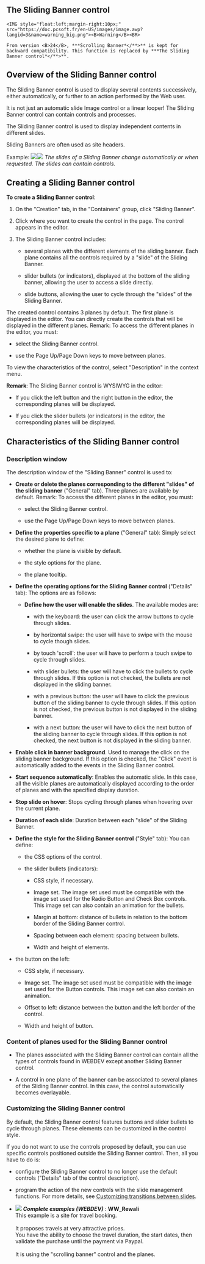 


## The Sliding Banner control
			

<DIV class="specObsolete">
	<IMG style="float:left;margin-right:10px;" src="https://doc.pcsoft.fr/en-US/images/image.awp?langid=3&name=warning_big.png"><B>Warning</B><BR>
	From version <B>24</B>, ***Scrolling Banner*</**>** is kept for backward compatibility. This function is replaced by ***The Sliding Banner control*</**>**.
</DIV><a name="NOTE1"></a>
<a name="NOTE1_1"></a>


## Overview of the Sliding Banner control
<a name="overview_the_sliding_banner_control_ELTTEXTE000228"></a>
The Sliding Banner control is used to display several contents successively, either automatically, or further to an action performed by the Web user.

It is not just an automatic slide Image control or a linear looper! The Sliding Banner control can contain controls and processes.

The Sliding Banner control is used to display independent contents in different slides.

Sliding Banners are often used as site headers.

Example: 
![](https://doc.pcsoft.fr/en-US/images/image.awp?langid=3&name=WB-Champ-Carrousel.jpg)![](https://doc.pcsoft.fr/en-US/images/image.awp?langid=3&name=WB-Champ-Carrousel-2eme-Bandeau.jpg)
*The slides of a Sliding Banner change automatically or when requested. The slides can contain controls.*
<a name="NOTE2"></a>
<a name="NOTE2_1"></a>


## Creating a Sliding Banner control
<a name="creating_sliding_banner_control_ELTTEXTE000252"></a>
**To create a Sliding Banner control**:

1. On the "Creation" tab, in the "Containers" group, click "Sliding Banner".

2. Click where you want to create the control in the page. The control appears in the editor.

3. The Sliding Banner control includes: 

	- several planes with the different elements of the sliding banner. Each plane contains all the controls required by a "slide" of the Sliding Banner. 

	- slider bullets (or indicators), displayed at the bottom of the sliding banner, allowing the user to access a slide directly. 

	- slide buttons, allowing the user to cycle through the "slides" of the Sliding Banner. 







The created control contains 3 planes by default. The first plane is displayed in the editor. You can directly create the controls that will be displayed in the different planes. 
Remark: To access the different planes in the editor, you must: 

- select the Sliding Banner control. 

- use the Page Up/Page Down keys to move between planes.




To view the characteristics of the control, select "Description" in the context menu.

**Remark**: The Sliding Banner control is WYSIWYG in the editor: 

- If you click the left button and the right button in the editor, the corresponding planes will be displayed. 

- If you click the slider bullets (or indicators) in the editor, the corresponding planes will be displayed. 




<a name="NOTE3"></a>
<a name="NOTE3_1"></a>


## Characteristics of the Sliding Banner control
<a name="characteristics_the_sliding_banner_control_ELTTEXTE000276"></a>


### Description window
<a name="description_window_ELTPARAGRAPHE000076"></a>

The description window of the "Sliding Banner" control is used to: 

- **Create or delete the planes corresponding to the different "slides" of the sliding banner** ("General" tab). Three planes are available by default. 
	Remark: To access the different planes in the editor, you must: 

	- select the Sliding Banner control. 

	- use the Page Up/Page Down keys to move between planes.




- **Define the properties specific to a plane** ("General" tab): Simply select the desired plane to define: 

	- whether the plane is visible by default. 

	- the style options for the plane.

	- the plane tooltip. 




- **Define the operating options for the Sliding Banner control** ("Details" tab): The options are as follows: 

	- **Define how the user will enable the slides**. The available modes are: 

		- with the keyboard: the user can click the arrow buttons to cycle through slides. 

		- by horizontal swipe: the user will have to swipe with the mouse to cycle though slides. 

		- by touch 'scroll': the user will have to perform a touch swipe to cycle through slides. 

		- with slider bullets: the user will have to click the bullets to cycle through slides. If this option is not checked, the bullets are not displayed in the sliding banner. 

		- with a previous button: the user will have to click the previous button of the sliding banner to cycle through slides. If this option is not checked, the previous button is not displayed in the sliding banner. 

		- with a next button: the user will have to click the next button of the sliding banner to cycle through slides. If this option is not checked, the next button is not displayed in the sliding banner. 




- **Enable click in banner background**. Used to manage the click on the sliding banner background. If this option is checked, the "Click" event is automatically added to the events in the Sliding Banner control. 

- **Start sequence automatically**: Enables the automatic slide. In this case, all the visible planes are automatically displayed according to the order of planes and with the specified display duration. 

- **Stop slide on hover**: Stops cycling through planes when hovering over the current plane. 

- **Duration of each slide**: Duration between each "slide" of the Sliding Banner. 

- **Define the style for the Sliding Banner control** ("Style" tab): You can define: 

	- the CSS options of the control. 

	- the slider bullets (indicators): 

		- CSS style, if necessary.

		- Image set. The image set used must be compatible with the image set used for the Radio Button and Check Box controls. This image set can also contain an animation for the bullets. 

		- Margin at bottom: distance of bullets in relation to the bottom border of the Sliding Banner control. 

		- Spacing between each element: spacing between bullets. 

		- Width and height of elements. 




- the button on the left: 

	- CSS style, if necessary.

	- Image set. The image set used must be compatible with the image set used for the Button controls. This image set can also contain an animation. 

	- Offset to left: distance between the button and the left border of the control. 

	- Width and height of button. 





### Content of planes used for the Sliding Banner control
<a name="content_planes_used_for_the_sliding_banner_control_ELTPARAGRAPHE000163"></a>

- The planes associated with the Sliding Banner control can contain all the types of controls found in WEBDEV except another Sliding Banner control. 

- A control in one plane of the banner can be associated to several planes of the Sliding Banner control. In this case, the control automatically becomes overlayable. 





### Customizing the Sliding Banner control
<a name="customizing_the_sliding_banner_control_ELTPARAGRAPHE000169"></a>

By default, the Sliding Banner control features buttons and slider bullets to cycle through planes. These elements can be customized in the control style. 

If you do not want to use the controls proposed by default, you can use specific controls positioned outside the Sliding Banner control. Then, all you have to do is: 

- configure the Sliding Banner control to no longer use the default controls ("Details" tab of the control description). 

- program the action of the new controls with the slide management functions. For more details, see [Customizing transitions between slides](../WDChamp/1410087019.md). 





- ![](https://doc.pcsoft.fr/en-US/images/image.awp?langid=3&name=WW_Rewali.gif) ***Complete examples (WEBDEV)*** : **WW_Rewali** <br>This example is a site for travel booking.<br><br>It proposes travels at very attractive prices.<br>You have the ability to choose the travel duration, the start dates, then validate the purchase until the payment via Paypal.<br><br>It is using the "scrolling banner" control and the planes.


